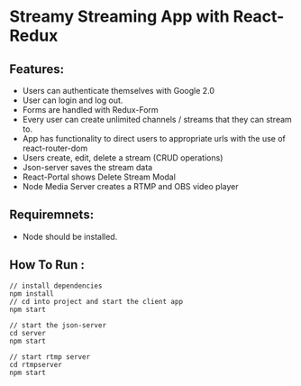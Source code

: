 # Streamy Streaming App with React-Redux

## Features: 

- Users can authenticate themselves with Google 2.0
- User can login and log out.
- Forms are handled with Redux-Form
- Every user can create unlimited channels / streams that they can stream to.
- App has functionality to direct users to appropriate urls with the use of react-router-dom
- Users create, edit, delete a stream (CRUD operations) 
- Json-server saves the stream data
- React-Portal shows Delete Stream Modal 
- Node Media Server creates a RTMP and OBS video player

## Requiremnets: 

- Node should be installed.

## How To Run :

```
// install dependencies
npm install
// cd into project and start the client app
npm start 

// start the json-server
cd server
npm start

// start rtmp server
cd rtmpserver
npm start

```
